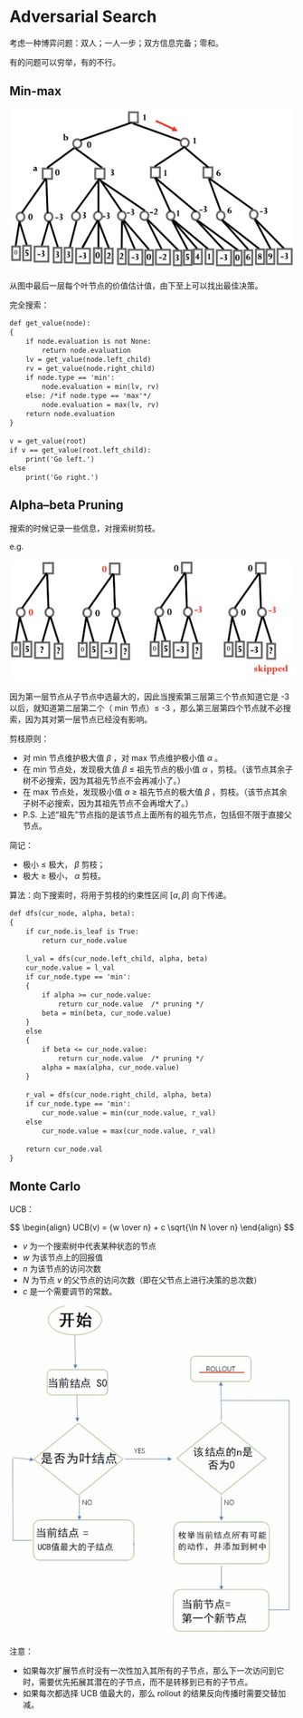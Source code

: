 # Adversarial Search

考虑一种博弈问题：双人；一人一步；双方信息完备；零和。

有的问题可以穷举，有的不行。

## Min-max

![image-20210604093832201](AS.assets/image-20210604093832201.png)

从图中最后一层每个叶节点的价值估计值，由下至上可以找出最佳决策。

完全搜索：

```pseudocode
def get_value(node):
{
    if node.evaluation is not None:
        return node.evaluation
    lv = get_value(node.left_child)
    rv = get_value(node.right_child)
    if node.type == 'min':
        node.evaluation = min(lv, rv)
    else: /*if node.type == 'max'*/
        node.evaluation = max(lv, rv)
    return node.evaluation
}

v = get_value(root)
if v == get_value(root.left_child):
    print('Go left.')
else
    print('Go right.')
```

## Alpha–beta Pruning

搜索的时候记录一些信息，对搜索树剪枝。

e.g. 

![image-20210604095508641](AS.assets/image-20210604095508641.png)

因为第一层节点从子节点中选最大的，因此当搜索第三层第三个节点知道它是 -3 以后，就知道第二层第二个（ min 节点）≤ -3 ，那么第三层第四个节点就不必搜索，因为其对第一层节点已经没有影响。

剪枝原则：

- 对 min 节点维护极大值 $\beta$ ，对 max 节点维护极小值 $\alpha$ 。
- 在 min 节点处，发现极大值 $\beta$ ≤ 祖先节点的极小值 $\alpha$ ，剪枝。（该节点其余子树不必搜索，因为其祖先节点不会再减小了。）
- 在 max 节点处，发现极小值 $\alpha$ ≥ 祖先节点的极大值 $\beta$ ，剪枝。（该节点其余子树不必搜索，因为其祖先节点不会再增大了。）
- P.S. 上述“祖先”节点指的是该节点上面所有的祖先节点，包括但不限于直接父节点。

简记：

- 极小 ≤ 极大， $\beta$ 剪枝；
- 极大 ≥ 极小， $\alpha$ 剪枝。

算法：向下搜索时，将用于剪枝的约束性区间 $[\alpha, \beta]$ 向下传递。

```pseudocode
def dfs(cur_node, alpha, beta):
{
    if cur_node.is_leaf is True:
        return cur_node.value
    
    l_val = dfs(cur_node.left_child, alpha, beta)
    cur_node.value = l_val
    if cur_node.type == 'min':
    {
        if alpha >= cur_node.value:
            return cur_node.value  /* pruning */
        beta = min(beta, cur_node.value)
    }
    else
    {
        if beta <= cur_node.value:
            return cur_node.value  /* pruning */
        alpha = max(alpha, cur_node.value)
    }
    
    r_val = dfs(cur_node.right_child, alpha, beta)
    if cur_node.type == 'min':
        cur_node.value = min(cur_node.value, r_val)
    else
        cur_node.value = max(cur_node.value, r_val)
    
    return cur_node.val
}
```

## Monte Carlo

UCB：

$$
\begin{align}
UCB(v) = {w \over n} + c \sqrt{\ln N \over n}
\end{align}
$$

- $v$ 为一个搜索树中代表某种状态的节点
- $w$ 为该节点上的回报值
- $n$ 为该节点的访问次数
- $N$ 为节点 $v$ 的父节点的访问次数（即在父节点上进行决策的总次数）
- $c$ 是一个需要调节的常数。

![MCTS_cn](AS.assets/MCTS_cn.png)

注意：

- 如果每次扩展节点时没有一次性加入其所有的子节点，那么下一次访问到它时，需要优先拓展其潜在的子节点，而不是转移到已有的子节点。
- 如果每次都选择 UCB 值最大的，那么 rollout 的结果反向传播时需要交替加减。 

